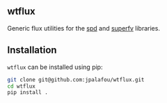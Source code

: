## wtflux

Generic flux utilities for the [spd](https://github.com/davidvelasco07/spd/tree/main) and [superfv](https://github.com/jpalafou/superfv) libraries.

## Installation

`wtflux` can be installed using pip:

```bash
git clone git@github.com:jpalafou/wtflux.git
cd wtflux
pip install .
```